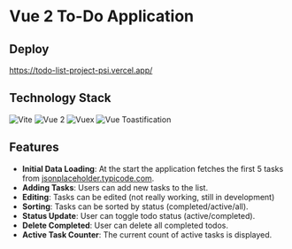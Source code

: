 # Vue 2 To-Do Application

## Deploy

https://todo-list-project-psi.vercel.app/

## Technology Stack

![Vite](https://img.shields.io/badge/Vite-646CFF?style=for-the-badge&logo=vite&logoColor=white)
![Vue 2](https://img.shields.io/badge/Vue%202-35495E?style=for-the-badge&logo=vue.js&logoColor=4FC08D)
![Vuex](https://img.shields.io/badge/Vuex-35495E?style=for-the-badge&logo=vue.js&logoColor=4FC08D)
![Vue Toastification](https://img.shields.io/badge/Vue--Toastification-FF5E00?style=for-the-badge&logo=vue.js&logoColor=white)

## Features

- **Initial Data Loading**: At the start the application fetches the first 5 tasks from [jsonplaceholder.typicode.com](https://jsonplaceholder.typicode.com/users/1/todos).
- **Adding Tasks**: Users can add new tasks to the list.
- **Editing**: Tasks can be edited (not really working, still in development) 
- **Sorting**: Tasks can be sorted by status (completed/active/all).
- **Status Update**: User can toggle todo status (active/completed).
- **Delete Completed**: User can delete all completed todos.
- **Active Task Counter**: The current count of active tasks is displayed.
